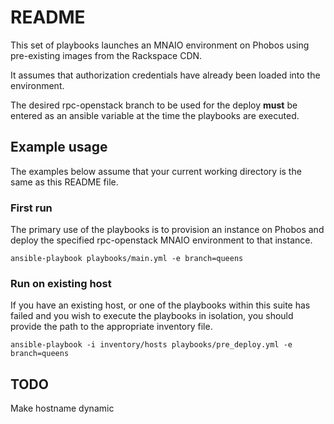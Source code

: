 # README
This set of playbooks launches an MNAIO environment on Phobos using
pre-existing images from the Rackspace CDN.

It assumes that authorization credentials have already been loaded into the
environment.

The desired rpc-openstack branch to be used for the deploy **must** be entered
as an ansible variable at the time the playbooks are executed.

## Example usage
The examples below assume that your current working directory is the same as
this README file.

### First run
The primary use of the playbooks is to provision an instance on Phobos and
deploy the specified rpc-openstack MNAIO environment to that instance.
```
ansible-playbook playbooks/main.yml -e branch=queens
```

### Run on existing host
If you have an existing host, or one of the playbooks within this suite has
failed and you wish to execute the playbooks in isolation, you should provide
the path to the appropriate inventory file.
```
ansible-playbook -i inventory/hosts playbooks/pre_deploy.yml -e branch=queens
```

## TODO
Make hostname dynamic
